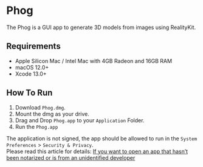 # Phog

The Phog is a GUI app to generate 3D models from images using RealityKit.

## Requirements

- Apple Silicon Mac / Intel Mac with 4GB Radeon and 16GB RAM
- macOS 12.0+
- Xcode 13.0+

## How To Run

1. Download `Phog.dmg`.
2. Mount the dmg as your drive.
3. Drag and Drop `Phog.app` to your `Application` Folder.
4. Run the `Phog.app`

The application is not signed, the app should be allowed to run in the `System Preferences` > `Security & Privacy`.  
Please read this article for details: [If you want to open an app that hasn’t been notarized or is from an unidentified developer](https://support.apple.com/en-us/HT202491)
